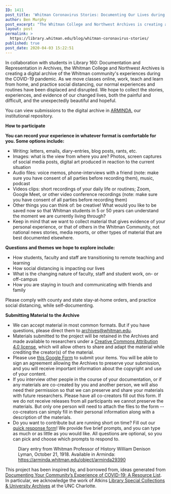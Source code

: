 ```yaml
---
ID: 1411
post_title: 'Whitman Coronavirus Stories: Documenting Our Lives during the COVID-19 Pandemic'
author: Ben Murphy
post_excerpt: "The Whitman College and Northwest Archives is creating a digital archive of the Whitman community's experiences during the COVID-19 pandemic. "
layout: post
permalink: >
  https://library.whitman.edu/blog/whitman-coronavirus-stories/
published: true
post_date: 2020-04-03 15:22:51
---
```

<!-- wp:paragraph -->
<p>In collaboration with students in Library 160: Documentation and Representation in Archives, the Whitman College and Northwest Archives is creating a digital archive of the Whitman community's experiences during the COVID-19 pandemic. As we move classes online, work, teach and learn from home, and practice social distancing, our normal experiences and routines have been displaced and disrupted. We hope to collect the stories, experiences, and evidence of our changed lives, both the painful and difficult, and the unexpectedly beautiful and hopeful.&nbsp;</p>
<!-- /wp:paragraph -->

<!-- wp:paragraph -->
<p>You can view submissions to the digital archive in <a href="https://arminda.whitman.edu/collections/whitman-college-coronavirus-stories-collection">ARMINDA</a>, our institutional repository.</p>
<!-- /wp:paragraph -->

<!-- wp:paragraph {"fontSize":"medium"} -->
<p class="has-medium-font-size"><strong>How to participate</strong></p>
<!-- /wp:paragraph -->

<!-- wp:paragraph -->
<p><strong>You can record your experience in whatever format is comfortable for you. Some options include:&nbsp;</strong></p>
<!-- /wp:paragraph -->

<!-- wp:list {"className":"normal-list"} -->
<ul class="normal-list"><li>Writing: letters, emails, diary-entries, blog posts, rants, etc.</li><li>Images: what is the view from where you are? Photos, screen captures of social media posts, digital art produced in reaction to the current situation</li><li>Audio files: voice memos, phone-interviews with a friend (note: make sure you have consent of all parties before recording them), music, podcast</li><li>Videos clips: short recordings of your daily life or routines; Zoom, Google Meet, or other video conference recordings (note: make sure you have consent of all parties before recording them)</li><li>Other things you can think of: be creative! What would you like to be saved now so that Whitman students in 5 or 50 years can understand the moment we are currently living through?&nbsp;</li><li>Keep in mind that we want to collect material that gives evidence of your personal experience, or that of others in the Whitman Community, not national news stories, media reports, or other types of material that are best documented elsewhere.</li></ul>
<!-- /wp:list -->

<!-- wp:paragraph -->
<p><strong>Questions and themes we hope to explore include:</strong></p>
<!-- /wp:paragraph -->

<!-- wp:list {"className":"normal-list"} -->
<ul class="normal-list"><li>How students, faculty and staff are transitioning to remote teaching and learning</li><li>How social distancing is impacting our lives</li><li>What is the changing nature of faculty, staff and student work, on- or off-campus</li><li>How you are staying in touch and communicating with friends and family</li></ul>
<!-- /wp:list -->

<!-- wp:paragraph -->
<p>Please comply with county and state stay-at-home orders, and practice social distancing, while self-documenting.&nbsp;</p>
<!-- /wp:paragraph -->

<!-- wp:paragraph {"fontSize":"medium"} -->
<p class="has-medium-font-size"><strong>Submitting Material to the Archive</strong></p>
<!-- /wp:paragraph -->

<!-- wp:list {"className":"normal-list"} -->
<ul class="normal-list"><li>We can accept material in most common formats. But if you have questions, please direct them to <a href="mailto:archives@whitman.edu">archives@whitman.edu</a>.</li><li>Materials submitted to the project will be retained in the Archives and made available to researchers under a <a href="https://creativecommons.org/licenses/by/4.0/">Creative Commons Attribution 4.0 license</a>, which will allow others to share and adapt the material while crediting the creator(s) of the material.</li><li>Please use <a rel="noreferrer noopener" aria-label="this Google Form [add link (opens in a new tab)" href="https://forms.gle/SgBhZKB2vZh2ZSWL8" target="_blank">this Google Form</a> to submit your items. You will be able to sign an agreement allowing the Archives to preserve your submission, and you will receive important information about the copyright and use of your content.</li><li>If you interview other people in the course of your documentation, or if any materials are co-created by you and another person, we will also need their permission so that we can preserve and share your materials with future researchers. Please have all co-creators fill out this form. If we do not receive releases from all participants we cannot preserve the materials. But only one person will need to attach the files to the form -- co-creators can simply fill in their personal information along with a description of the materials.</li><li>Do you want to contribute but are running short on time?&nbsp;Fill out our <a href="https://forms.gle/hnnFGEeCm9mJz6HN8">quick response form</a>! We provide five brief prompts, and you can type as much or as little as you would like. All questions are optional, so you can pick and choose which prompts to respond to.</li></ul>
<!-- /wp:list -->

<!-- wp:image {"align":"center","id":1423,"sizeSlug":"large"} -->
<div class="wp-block-image"><figure class="aligncenter size-large"><img src="https://library.whitman.edu/blog/wp-content/uploads/sites/4/2020/04/Lyman_1918-10-21.png" alt="" class="wp-image-1423" /><figcaption>Diary entry from Whitman Professor of History William Denison Lyman, October 21, 1918. Available in Arminda: <a href="https://arminda.whitman.edu/object/arminda29390">https://arminda.whitman.edu/object/arminda29390</a></figcaption></figure></div>
<!-- /wp:image -->

<!-- wp:paragraph -->
<p>This project has been inspired by, and borrowed from, ideas generated from <a href="https://docs.google.com/document/d/1OSYGg9o9MEuSAalYEOD8FZjKNJsnX07cKIkv4P6QiJk/edit?pli=1">Documenting Your Community’s Experience of COVID-19: A Resource List</a>. In particular, we acknowledge the work of Atkins <a href="https://library.uncc.edu/contribute-your-stories-covid-19-outbreak">Library Special Collections &amp; University Archives</a> at the UNC Charlotte.</p>
<!-- /wp:paragraph -->